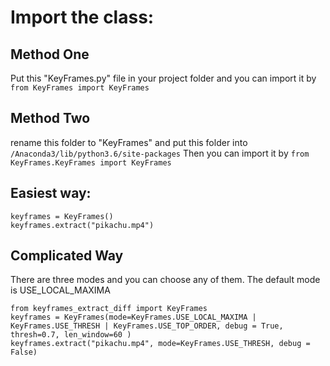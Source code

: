 # Import the class:
## Method One 
Put this "KeyFrames.py" file in your project folder and you can import it by `from KeyFrames import KeyFrames`
## Method Two
rename this folder to "KeyFrames" and put this folder into `/Anaconda3/lib/python3.6/site-packages` Then you can import it by `from KeyFrames.KeyFrames import KeyFrames`

## Easiest way:
```
keyframes = KeyFrames() 
keyframes.extract("pikachu.mp4") 
```

## Complicated Way
There are three modes and you can choose any of them. The default mode is USE_LOCAL_MAXIMA
```
from keyframes_extract_diff import KeyFrames
keyframes = KeyFrames(mode=KeyFrames.USE_LOCAL_MAXIMA | KeyFrames.USE_THRESH | KeyFrames.USE_TOP_ORDER, debug = True, thresh=0.7, len_window=60 )
keyframes.extract("pikachu.mp4", mode=KeyFrames.USE_THRESH, debug = False)
```
